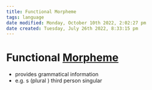 ```yaml
---
title: Functional Morpheme
tags: language
date modified: Monday, October 10th 2022, 2:02:27 pm
date created: Tuesday, July 26th 2022, 8:33:15 pm
---
```


# Functional [Morpheme](Morpheme.md)
- provides grammatical information
- e.g. s (plural ) third person singular

